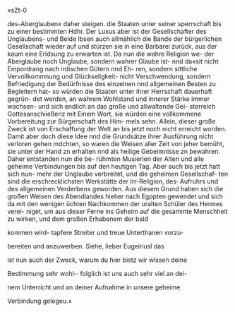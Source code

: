 «sZt-0

des-Aberglauben« daher steigen. die Staaten unter seiner
sperrschaft bis zu einer bestimmten Hdhr. Der Luxus aber
ist der Gesellschafter des Unglaubens- und Beide lbsen auch
allmählich die Bande der bürgerlichen Gesellschaft wieder auf
und stürzen sie in eine Barbarei zurück, aus der kaum eine
Erldsung zu erwarten ist. Da nun die wahre Religion we-
der Aberglaube noch Unglaube, sondern wahrer Glaube ist-
nnd da«sit nicht Empordrang nach irdischen Gütern nnd Eh-
ren, sondern sittliche Vervollkommnung und Glückseligkeit-
nicht Verschwendung, sondern Befriedigung der Bedürfnisse
des einzelnen nnd allgemeinen Besten zu Begleitern hat- so
würden die Staaten unter ihrer Herrschaft dauerhaft gegrün-
det werden, an wahrem Wohlstand und innerer Stärke immer
wachsen- und sich endlich an das große und allwaltende Gei-
sterreich Gottesanschiießenz mit Einem Wort, sie würden
eine vollkommene Vorbereitung zur Bürgerschaft des Him-
mels sehn. Allein, dieser große Zweck ist von Erschaffung
der Welt an bis jetzt noch nicht erreicht worden. Damit aber
doch diese Idee nnd die Grundsätze ihrer Ausführung nicht
verloren gehen mdchten, so waren die Weisen aller Zeit von
jeher bemüht, sie unter der Hand zn erhalten nnd als heilige
Gebeimnisse zn bewahren. Daher entstanden nun die be-
rühmten Musierien der Alten und alle geheime Verbindungen
bis auf den heutigen Tag. Aber auch bis jetzt hatt sich nun-
mehr der Unglaube verbreitet, und die geheimen Gesellschaf-
ten sind die erschrecklichsten Werkstätte der Irr-Religion, des·
Aufruhrs und des allgemeinen Verderbens geworden. Aus
diesem Grund haben sich die großen Weisen des Abendlandes
hieher nach Egppten gewendet und sich da mit den wenigen
üchten Nachkommen der uralten Schüler des Hermes verei-
niget, um aus dieser Ferne ins Geheim auf die gesammte
Menschheit zu wirken, und dem großen Erhabenem der bald

kommen wird- tapfere Streiter und treue Unterthanen vorzu-

bereiten und anzuwerben. Siehe, lieber Eugeiriusl das

ist nun auch der Zweck, warum du hier bistz wir wissen deine

Bestimmung sehr wohl-· folglich ist uns auch sehr viel an dei-

nem Unterricht und an deiner Aufnahme in unsere geheime

Verbindung gelegeu.«

